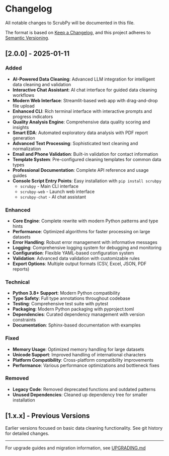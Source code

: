 # Changelog

All notable changes to ScrubPy will be documented in this file.

The format is based on [Keep a Changelog](https://keepachangelog.com/en/1.0.0/),
and this project adheres to [Semantic Versioning](https://semver.org/spec/v2.0.0.html).

## [2.0.0] - 2025-01-11

### Added
- **AI-Powered Data Cleaning**: Advanced LLM integration for intelligent data cleaning and validation
- **Interactive Chat Assistant**: AI chat interface for guided data cleaning workflows
- **Modern Web Interface**: Streamlit-based web app with drag-and-drop file upload
- **Enhanced CLI**: Rich terminal interface with interactive prompts and progress indicators
- **Quality Analysis Engine**: Comprehensive data quality scoring and insights
- **Smart EDA**: Automated exploratory data analysis with PDF report generation
- **Advanced Text Processing**: Sophisticated text cleaning and normalization
- **Email and Phone Validation**: Built-in validation for contact information
- **Template System**: Pre-configured cleaning templates for common data types
- **Professional Documentation**: Complete API reference and usage guides
- **Console Script Entry Points**: Easy installation with `pip install scrubpy`
  - `scrubpy` - Main CLI interface
  - `scrubpy-web` - Launch web interface
  - `scrubpy-chat` - AI chat assistant

### Enhanced
- **Core Engine**: Complete rewrite with modern Python patterns and type hints
- **Performance**: Optimized algorithms for faster processing on large datasets
- **Error Handling**: Robust error management with informative messages
- **Logging**: Comprehensive logging system for debugging and monitoring
- **Configuration**: Flexible YAML-based configuration system
- **Validation**: Advanced data validation with customizable rules
- **Export Options**: Multiple output formats (CSV, Excel, JSON, PDF reports)

### Technical
- **Python 3.8+ Support**: Modern Python compatibility
- **Type Safety**: Full type annotations throughout codebase
- **Testing**: Comprehensive test suite with pytest
- **Packaging**: Modern Python packaging with pyproject.toml
- **Dependencies**: Curated dependency management with version constraints
- **Documentation**: Sphinx-based documentation with examples

### Fixed
- **Memory Usage**: Optimized memory handling for large datasets
- **Unicode Support**: Improved handling of international characters
- **Platform Compatibility**: Cross-platform compatibility improvements
- **Performance**: Various performance optimizations and bottleneck fixes

### Removed
- **Legacy Code**: Removed deprecated functions and outdated patterns
- **Unused Dependencies**: Cleaned up dependency tree for smaller installation

## [1.x.x] - Previous Versions

Earlier versions focused on basic data cleaning functionality. See git history for detailed changes.

---

For upgrade guides and migration information, see [UPGRADING.md](docs/UPGRADING.md)